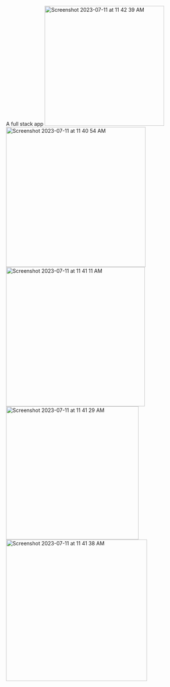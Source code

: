 A full stack app
<img width="328" alt="Screenshot 2023-07-11 at 11 42 39 AM" src="https://github.com/Chilam-Yim/Taste-Finder/assets/101900770/842a5e66-882d-4edd-b74d-c29ffbd4864c">
<img width="383" alt="Screenshot 2023-07-11 at 11 40 54 AM" src="https://github.com/Chilam-Yim/Taste-Finder/assets/101900770/53861c3b-d4c5-4edb-8850-2ccee2a5e68f">
<img width="381" alt="Screenshot 2023-07-11 at 11 41 11 AM" src="https://github.com/Chilam-Yim/Taste-Finder/assets/101900770/996e06bb-7808-4d57-bdaf-a6357c569dca">
<img width="364" alt="Screenshot 2023-07-11 at 11 41 29 AM" src="https://github.com/Chilam-Yim/Taste-Finder/assets/101900770/bc660c46-272f-4c73-b2c3-fc72190547e5">
<img width="387" alt="Screenshot 2023-07-11 at 11 41 38 AM" src="https://github.com/Chilam-Yim/Taste-Finder/assets/101900770/75492492-992e-4e9d-8b5b-5b3fd79658b8">

